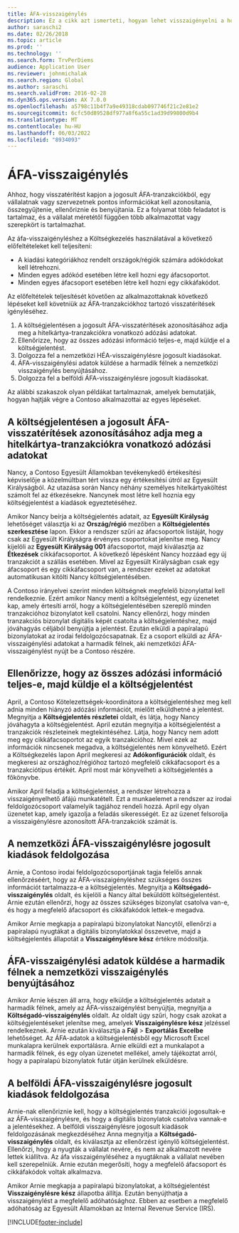 ```yaml
---
title: ÁFA-visszaigénylés
description: Ez a cikk azt ismerteti, hogyan lehet visszaigényelni a hozzáadottérték-adó (áfa) tranzakciók visszatérítését.
author: saraschi2
ms.date: 02/26/2018
ms.topic: article
ms.prod: ''
ms.technology: ''
ms.search.form: TrvPerDiems
audience: Application User
ms.reviewer: johnmichalak
ms.search.region: Global
ms.author: saraschi
ms.search.validFrom: 2016-02-28
ms.dyn365.ops.version: AX 7.0.0
ms.openlocfilehash: a5798c11b4f7a9e49318cdab097746f21c2e81e2
ms.sourcegitcommit: 6cfc50d89528df977a8f6a55c1ad39d99800d9b4
ms.translationtype: MT
ms.contentlocale: hu-HU
ms.lasthandoff: 06/03/2022
ms.locfileid: "8934093"
---
```

# <a name="vat-recovery"></a>ÁFA-visszaigénylés 

Ahhoz, hogy visszatérítést kapjon a jogosult ÁFA-tranzakciókból, egy vállalatnak vagy szervezetnek pontos információkat kell azonosítania, összegyűjtenie, ellenőriznie és benyújtania. Ez a folyamat több feladatot is tartalmaz, és a vállalat méretétől függően több alkalmazottat vagy szerepkört is tartalmazhat.

Az áfa-visszaigényléshez a Költségkezelés használatával a következő előfeltételeket kell teljesíteni:

- A kiadási kategóriákhoz rendelt országok/régiók számára adókódokat kell létrehozni.
- Minden egyes adókód esetében létre kell hozni egy áfacsoportot.
- Minden egyes áfacsoport esetében létre kell hozni egy cikkáfakódot.

Az előfeltételek teljesítését követően az alkalmazottaknak következő lépéseket kell követniük az ÁFA-tranzakciókhoz tartozó visszatérítések igényléséhez.

1. A költségjelentésen a jogosult ÁFA-visszatérítések azonosításához adja meg a hitelkártya-tranzakciókra vonatkozó adózási adatokat.
2. Ellenőrizze, hogy az összes adózási információ teljes-e, majd küldje el a költségjelentést.
3. Dolgozza fel a nemzetközi HÉA-visszaigénylésre jogosult kiadásokat.
4. ÁFA-visszaigénylési adatok küldése a harmadik félnek a nemzetközi visszaigénylés benyújtásához.
5. Dolgozza fel a belföldi ÁFA-visszaigénylésre jogosult kiadásokat.

Az alábbi szakaszok olyan példákat tartalmaznak, amelyek bemutatják, hogyan hajtják végre a Contoso alkalmazottai az egyes lépéseket.

## <a name="on-an-expense-report-enter-tax-information-about-credit-card-transactions-to-identify-eligible-vat-refunds"></a>A költségjelentésen a jogosult ÁFA-visszatérítések azonosításához adja meg a hitelkártya-tranzakciókra vonatkozó adózási adatokat

Nancy, a Contoso Egyesült Államokban tevékenykedő értékesítési képviselője a közelmúltban tért vissza egy értékesítési útról az Egyesült Királyságból. Az utazása során Nancy néhány személyes hitelkártyaköltést számolt fel az étkezésekre. Nancynek most létre kell hoznia egy költségjelentést a kiadások egyeztetéséhez.

Amikor Nancy beírja a költségjelentés adatait, az **Egyesült Királyság** lehetőséget választja ki az **Ország/régió** mezőben a **Költségjelentés szerkesztése** lapon. Ekkor a rendszer szűri az áfacsoportok listáját, hogy csak az Egyesült Királyságra érvényes csoportokat jelenítse meg. Nancy kijelöli az **Egyesült Királyság 001** áfacsoportot, majd kiválasztja az **Étkezések** cikkáfacsoportot. A következő lépésként Nancy hozzáad egy új tranzakciót a szállás esetében. Mivel az Egyesült Királyságban csak egy áfacsoport és egy cikkáfacsoport van, a rendszer ezeket az adatokat automatikusan kitölti Nancy költségjelentésében.

A Contoso irányelvei szerint minden költségnek megfelelő bizonylattal kell rendelkeznie. Ezért amikor Nancy menti a költségjelentést, egy üzenetet kap, amely értesíti arról, hogy a költségjelentésében szereplő minden tranzakcióhoz bizonylatot kell csatolni. Nancy ellenőrzi, hogy minden tranzakciós bizonylat digitális képét csatolta a költségjelentéshez, majd jóváhagyás céljából benyújtja a jelentést. Ezután elküldi a papíralapú bizonylatokat az irodai feldolgozócsapatnak. Ez a csoport elküldi az ÁFA-visszaigénylési adatokat a harmadik félnek, aki nemzetközi ÁFA-visszaigénylést nyújt be a Contoso részére.

## <a name="make-sure-that-all-tax-information-is-complete-and-then-post-the-expense-report"></a>Ellenőrizze, hogy az összes adózási információ teljes-e, majd küldje el a költségjelentést

April, a Contoso Kötelezettségek-koordinátora a költségjelentéshez meg kell adnia minden hiányzó adózási információt, mielőtt elküldhetné a jelentést. Megnyitja a **Költségjelentés részletei** oldalt, és látja, hogy Nancy jóváhagyta a költségjelentést. April ezután megnyitja a költségjelentést a tranzakciók részleteinek megtekintéséhez. Látja, hogy Nancy nem adott meg egy cikkáfacsoportot az egyik tranzakcióhoz. Mivel ezek az információk nincsenek megadva, a költségjelentés nem könyvelhető. Ezért a Költségkezelés lapon April megkeresi az **Adókonfigurációk** oldalt, és megkeresi az országhoz/régióhoz tartozó megfelelő cikkáfacsoport és a tranzakciótípus értékét. April most már könyvelheti a költségjelentés a főkönyvbe.

Amikor April feladja a költségjelentést, a rendszer létrehozza a visszaigényelhető áfájú munkatételt. Ezt a munkaelemet a rendszer az irodai feldolgozócsoport valamelyik tagjához rendeli hozzá. April egy olyan üzenetet kap, amely igazolja a feladás sikerességét. Ez az üzenet felsorolja a visszaigénylésre azonosított ÁFA-tranzakciók számát is.

## <a name="process-expenses-that-are-eligible-for-international-vat-recovery"></a>A nemzetközi ÁFA-visszaigénylésre jogosult kiadások feldolgozása

Arnie, a Contoso irodai feldolgozócsoportjának tagja felelős annak ellenőrzéséért, hogy az ÁFA-visszaigényléshez szükséges összes információt tartalmazza-e a költségjelentés. Megnyitja a **Költségadó-visszaigénylés** oldalt, és kijelöli a Nancy által beküldött költségjelentést. Arnie ezután ellenőrzi, hogy az összes szükséges bizonylat csatolva van-e, és hogy a megfelelő áfacsoport és cikkáfakódok lettek-e megadva.

Amikor Arnie megkapja a papíralapú bizonylatokat Nancytől, ellenőrzi a papíralapú nyugtákat a digitális bizonylatokkal összevetve, majd a költségjelentés állapotát a **Visszaigénylésre kész** értékre módosítja.

## <a name="send-vat-recovery-data-to-the-third-party-vendor-to-file-international-recovery-returns"></a>ÁFA-visszaigénylési adatok küldése a harmadik félnek a nemzetközi visszaigénylés benyújtásához

Amikor Arnie készen áll arra, hogy elküldje a költségjelentés adatait a harmadik félnek, amely az ÁFA-visszaigénylést benyújtja, megnyitja a **Költségadó-visszaigénylés** oldalt. Az oldalt úgy szűri, hogy csak azokat a költségjelentéseket jelenítse meg, amelyek **Visszaigénylésre kész** jelzéssel rendelkeznek. Arnie ezután kiválasztja a **Fájl** &gt; **Exportálás Excelbe** lehetőséget. Az ÁFA-adatok a költségjelentésből egy Microsoft Excel munkalapra kerülnek exportálásra. Arnie elküldi ezt a munkalapot a harmadik félnek, és egy olyan üzenetet mellékel, amely tájékoztat arról, hogy a papíralapú bizonylatok futár útján kerülnek elküldésre.

## <a name="process-expenses-for-domestic-vat-recovery"></a>A belföldi ÁFA-visszaigénylésre jogosult kiadások feldolgozása

Arnie-nak ellenőriznie kell, hogy a költségjelentés tranzakciói jogosultak-e az ÁFA-visszaigénylésre, és hogy a digitális bizonylatok csatolva vannak-e a jelentésekhez. A belföldi visszaigénylésre jogosult kiadások feldolgozásának megkezdéséhez Anna megnyitja a **Költségadó-visszaigénylés** oldalt, és kiválasztja az ellenőrzést igénylő költségjelentést. Ellenőrzi, hogy a nyugták a vállalat nevére, és nem az alkalmazott nevére lettek kiállítva. Az áfa visszaigényléséhez a nyugtáknak a vállalat nevében kell szerepelniük. Arnie ezután megerősíti, hogy a megfelelő áfacsoport és cikkáfakódok voltak alkalmazva.

Amikor Arnie megkapja a papíralapú bizonylatokat, a költségjelentést **Visszaigénylésre kész** állapotba állítja. Ezután benyújthatja a visszaigénylést a megfelelő adóhatósághoz. Ebben az esetben a megfelelő adóhatóság az Egyesült Államokban az Internal Revenue Service (IRS).


[!INCLUDE[footer-include](../includes/footer-banner.md)]